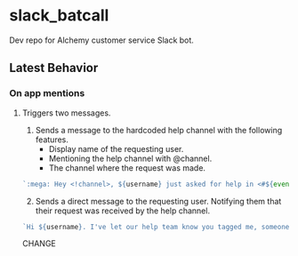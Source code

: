 # slack_batcall
Dev repo for Alchemy customer service Slack bot.

## Latest Behavior

### On app mentions
1. Triggers two messages. 
    1. Sends a message to the hardcoded help channel with the following features.
        - Display name of the requesting user. 
        - Mentioning the help channel with @channel.
        - The channel where the request was made.
    ```js
    `:mega: Hey <!channel>, ${username} just asked for help in <#${event.channel}>. This is what they said: \n \n ${event.text}`
    ```
    2. Sends a direct message to the requesting user. Notifying them that their request was received by the help channel.
    ```js
    `Hi ${username}. I've let our help team know you tagged me, someone will be in touch shortly!`
    ```

    CHANGE